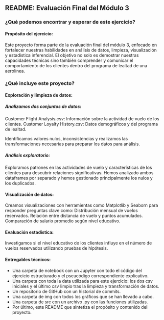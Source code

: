## README: Evaluación Final del Módulo 3

### ¿Qué podemos encontrar y esperar de este ejercicio?

#### Propósito del ejercicio:

Este proyecto forma parte de la evaluación final del módulo 3, enfocado en fortalecer nuestras habilidades en análisis de datos, limpieza, visualización y estadística inferencial. 
El objetivo no solo es demostrar nuestras capacidades técnicas sino también comprender y comunicar el comportamiento de los clientes dentro del programa de lealtad de una aerolínea.

### ¿Qué incluye este proyecto?

#### Exploración y limpieza de datos:

##### Analizamos dos conjuntos de datos:

Customer Flight Analysis.csv: Información sobre la actividad de vuelo de los clientes.
Customer Loyalty History.csv: Datos demográficos y del programa de lealtad.

Identificamos valores nulos, inconsistencias y realizamos las transformaciones necesarias para preparar los datos para análisis.

##### Análisis exploratorio:

Exploramos patrones en las actividades de vuelo y características de los clientes para descubrir relaciones significativas.
Hemos analizado ambos dataframes por separado y hemos gestionado principalmente los nulos y los duplicados. 

#### Visualización de datos:

Creamos visualizaciones con herramientas como Matplotlib y Seaborn para responder preguntas clave como:
Distribución mensual de vuelos reservados.
Relación entre distancia de vuelo y puntos acumulados.
Comparación de salario promedio según nivel educativo.

#### Evaluación estadística:

Investigamos si el nivel educativo de los clientes influye en el número de vuelos reservados utilizando pruebas de hipótesis.

#### Entregables técnicos:

- Una carpeta de notebook con un Jupyter con todo el código del ejercicio estructurado y el pseucódigo correspondiente explicativo. 
- Una carpeta con toda la data utilizada para este ejercicio: los dos csv iniciales y el último csv limpio tras la limpieza y transformación de datos. 
- Un repositorio de GitHub con un historial de commits.
- Una carpeta de img con todos los gráficos que se han llevado a cabo.
- Una carpeta de src con un archivo .py con las funciones utilizadas. 
- Por último, este README que sintetiza el propósito y contenido del proyecto.
